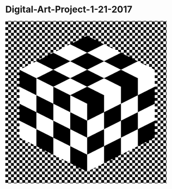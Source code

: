 # Digital-Art-Project-1-21-2017

![art-text](https://github.com/BenDaMan88/Digital-Art-Project-1-21-2017/blob/master/Cube.PNG)
